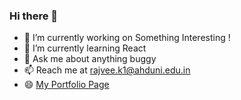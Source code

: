 ### Hi there 👋

<!--
**rajveekadchha/rajveekadchha** is a ✨ _special_ ✨ repository because its `README.md` (this file) appears on your GitHub profile.-->

- 🔭 I’m currently working on Something Interesting !
- 🌱 I’m currently learning React
- 💬 Ask me about anything buggy
- 📫 Reach me at rajvee.k1@ahduni.edu.in
- 😄 [My Portfolio Page](https://rajveekadchha.github.io/)

